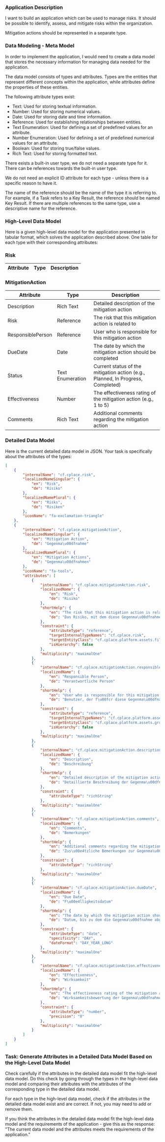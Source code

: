 ### Application Description

I want to build an application which can be used to manage risks. It should be possible to identify, assess, and mitigate risks within the organization.

Mitigation actions should be represented in a separate type.


### Data Modeling - Meta Model

In order to implement the application, I would need to create a data model that stores the necessary information for managing data needed for the application.

The data model consists of types and attributes. Types are the entities that represent different concepts within the application, while attributes define the properties of these entities.

The following attribute types exist:

* Text: Used for storing textual information.
* Number: Used for storing numerical values.
* Date: Used for storing date and time information.
* Reference: Used for establishing relationships between entities.
* Text Enumeration: Used for defining a set of predefined values for an attribute.
* Number Enumeration: Used for defining a set of predefined numerical values for an attribute.
* Boolean: Used for storing true/false values.
* Rich Text: Used for storing formatted text.

There exists a built-in user type, we do not need a separate type for it. There can be references towards the built-in user type.

We do not need an explicit ID attribute for each type - unless there is a specific reason to have it.

The name of the reference should be the name of the type it is referring to. For example, if a Task refers to a Key Result, the reference should be named Key Result. If there are multiple references to the same type, use a descriptive name for the reference.


### High-Level Data Model

Here is a given high-level data model for the application presented in tabular format, which solves the application described above. One table for each type with their corresponding attributes:


### Risk
| Attribute    | Type                  | Description                      |
|--------------|-----------------------|----------------------------------|

### MitigationAction
| Attribute    | Type                  | Description                      |
|--------------|-----------------------|----------------------------------|
| Description | Rich Text | Detailed description of the mitigation action | 
| Risk | Reference | The risk that this mitigation action is related to | 
| ResponsiblePerson | Reference | User who is responsible for this mitigation action | 
| DueDate | Date | The date by which the mitigation action should be completed | 
| Status | Text Enumeration | Current status of the mitigation action (e.g., Planned, In Progress, Completed) | 
| Effectiveness | Number | The effectiveness rating of the mitigation action (e.g., 1 to 5) | 
| Comments | Rich Text | Additional comments regarding the mitigation action | 


### Detailed Data Model

Here is the current detailed data model in JSON. Your task is specifically about the attributes of the types:

```json
[
    {
        "internalName": "cf.cplace.risk",
        "localizedNameSingular": {
            "en": "Risk",
            "de": "Risiko"
        },
        "localizedNamePlural": {
            "en": "Risks",
            "de": "Risiken"
        },
        "iconName": "fa-exclamation-triangle"
    },
    {
        "internalName": "cf.cplace.mitigationAction",
        "localizedNameSingular": {
            "en": "Mitigation Action",
            "de": "Gegenma\u00dfnahme"
        },
        "localizedNamePlural": {
            "en": "Mitigation Actions",
            "de": "Gegenma\u00dfnahmen"
        },
        "iconName": "fa-tools",
        "attributes": [
            {
                "internalName": "cf.cplace.mitigationAction.risk",
                "localizedName": {
                    "en": "Risk",
                    "de": "Risiko"
                },
                "shortHelp": {
                    "en": "The risk that this mitigation action is related to",
                    "de": "Das Risiko, mit dem diese Gegenma\u00dfnahme zusammenh\u00e4ngt"
                },
                "constraint": {
                    "attributeType": "reference",
                    "targetInternalTypeNames": "cf.cplace.risk",
                    "targetEntityClass": "cf.cplace.platform.assets.file.Page",
                    "isHierarchy": false
                },
                "multiplicity": "maximalOne"
            },
            {
                "internalName": "cf.cplace.mitigationAction.responsiblePerson",
                "localizedName": {
                    "en": "Responsible Person",
                    "de": "Verantwortliche Person"
                },
                "shortHelp": {
                    "en": "User who is responsible for this mitigation action",
                    "de": "Benutzer, der f\u00fcr diese Gegenma\u00dfnahme verantwortlich ist"
                },
                "constraint": {
                    "attributeType": "reference",
                    "targetInternalTypeNames": "cf.cplace.platform.assets.group.Person",
                    "targetEntityClass": "cf.cplace.platform.assets.group.Person",
                    "isHierarchy": false
                },
                "multiplicity": "maximalOne"
            },
            {
                "internalName": "cf.cplace.mitigationAction.description",
                "localizedName": {
                    "en": "Description",
                    "de": "Beschreibung"
                },
                "shortHelp": {
                    "en": "Detailed description of the mitigation action",
                    "de": "Detaillierte Beschreibung der Gegenma\u00dfnahme"
                },
                "constraint": {
                    "attributeType": "richString"
                },
                "multiplicity": "maximalOne"
            },
            {
                "internalName": "cf.cplace.mitigationAction.comments",
                "localizedName": {
                    "en": "Comments",
                    "de": "Bemerkungen"
                },
                "shortHelp": {
                    "en": "Additional comments regarding the mitigation action",
                    "de": "Zus\u00e4tzliche Bemerkungen zur Gegenma\u00dfnahme"
                },
                "constraint": {
                    "attributeType": "richString"
                },
                "multiplicity": "maximalOne"
            },
            {
                "internalName": "cf.cplace.mitigationAction.dueDate",
                "localizedName": {
                    "en": "Due Date",
                    "de": "F\u00e4lligkeitsdatum"
                },
                "shortHelp": {
                    "en": "The date by which the mitigation action should be completed",
                    "de": "Datum, bis zu dem die Gegenma\u00dfnahme abgeschlossen sein sollte"
                },
                "constraint": {
                    "attributeType": "date",
                    "specificity": "DAY",
                    "dateFormat": "DAY_YEAR_LONG"
                },
                "multiplicity": "maximalOne"
            },
            {
                "internalName": "cf.cplace.mitigationAction.effectiveness",
                "localizedName": {
                    "en": "Effectiveness",
                    "de": "Wirksamkeit"
                },
                "shortHelp": {
                    "en": "The effectiveness rating of the mitigation action (e.g., 1 to 5)",
                    "de": "Wirksamkeitsbewertung der Gegenma\u00dfnahme (z. B. 1 bis 5)"
                },
                "constraint": {
                    "attributeType": "number",
                    "precision": "0"
                },
                "multiplicity": "maximalOne"
            }
        ]
    }
]
```

### Task: Generate Attributes in a Detailed Data Model Based on the High-Level Data Model

Check carefully if the attributes in the detailed data model fit the high-level data model. Do this check by going through the types in the high-level data model and comparing their attributes with the attributes of the corresponding type in the detailed data model. 

For each type in the high-level data model, check if the attributes in the detailed data model exist and are correct. If not, you may need to add or remove them.

If you think the attributes in the detailed data model fit the high-level data model and the requirements of the application - give this as the response: "The current data model and the attributes meets the requirements of the application."



